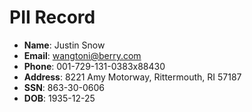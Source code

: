 # PII Record
- **Name**: Justin Snow
- **Email**: wangtoni@berry.com
- **Phone**: 001-729-131-0383x88430
- **Address**: 8221 Amy Motorway, Rittermouth, RI 57187
- **SSN**: 863-30-0606
- **DOB**: 1935-12-25
